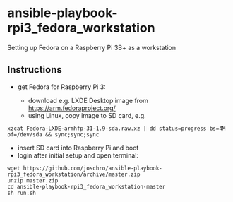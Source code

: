 # ansible-playbook-rpi3_fedora_workstation
Setting up Fedora on a Raspberry Pi 3B+ as a workstation

## Instructions
* get Fedora for Raspberry Pi 3:

  * download e.g. LXDE Desktop image from https://arm.fedoraproject.org/
  * using Linux, copy image to SD card, e.g.

```xzcat Fedora-LXDE-armhfp-31-1.9-sda.raw.xz | dd status=progress bs=4M of=/dev/sda && sync;sync;sync```

  * insert SD card into Raspberry Pi and boot
* login after initial setup and open terminal:
```
wget https://github.com/joschro/ansible-playbook-rpi3_fedora_workstation/archive/master.zip
unzip master.zip
cd ansible-playbook-rpi3_fedora_workstation-master
sh run.sh
```
